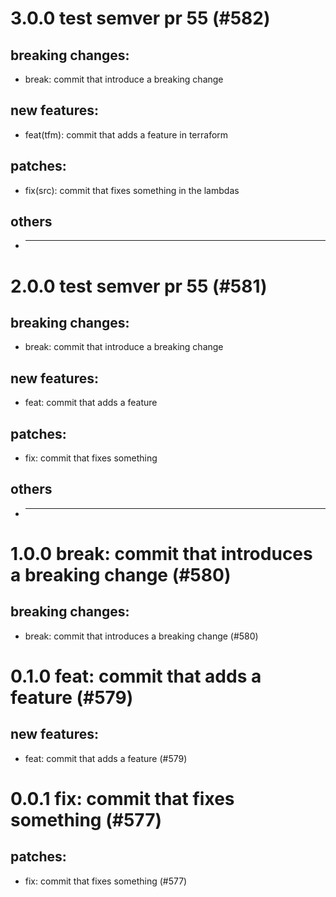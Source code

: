 # 3.0.0 test semver pr 55 (#582)

## breaking changes:
* break: commit that introduce a breaking change
## new features:
* feat(tfm): commit that adds a feature in terraform
## patches:
* fix(src): commit that fixes something in the lambdas
## others
* ---------

# 2.0.0 test semver pr 55 (#581)

## breaking changes:
* break: commit that introduce a breaking change
## new features:
* feat: commit that adds a feature
## patches:
* fix: commit that fixes something
## others
* ---------

# 1.0.0 break: commit that introduces a breaking change (#580)

## breaking changes:
* break: commit that introduces a breaking change (#580)

# 0.1.0 feat: commit that adds a feature (#579)

## new features:
* feat: commit that adds a feature (#579)

# 0.0.1 fix: commit that fixes something (#577)

## patches:
* fix: commit that fixes something (#577)

